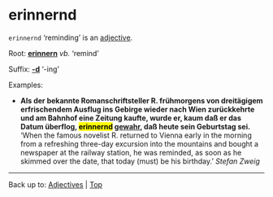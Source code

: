 # erinnernd

`erinnernd` ‘reminding’ is an [adjective](../../index.md).

Root: **[erinnern](../../../verbs/e/er/erinnern.md)** *vb.* ‘remind’

Suffix: **[-d](../../suffixes/_d.md)** ‘-ing’

Examples:
- **Als der bekannte Romanschriftsteller R. frühmorgens von dreitägigem erfrischendem Ausflug ins Gebirge wieder nach Wien zurückkehrte und am Bahnhof eine Zeitung kaufte, wurde er, kaum daß er das Datum überflog, <mark>erinnernd</mark> [gewahr](../../g/ge/gewahr.md), daß heute sein Geburtstag sei.** ‘When the famous novelist R. returned to Vienna early in the morning from a refreshing three-day excursion into the mountains and bought a newspaper at the railway station, he was reminded, as soon as he skimmed over the date, that today (must) be his birthday.’ *Stefan Zweig*

----

Back up to: [Adjectives](../../index.md) | [Top](../../../index.md)
